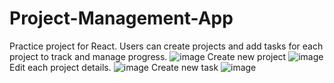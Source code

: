 # Project-Management-App
Practice project for React. Users can create projects and add tasks for each project to track and manage progress.
![image](https://github.com/sarpdora23/Project-Management-App/assets/69794292/30b3350b-143d-4c1a-afce-71766a26d465)
Create new project
![image](https://github.com/sarpdora23/Project-Management-App/assets/69794292/eb2822c9-620b-4265-b34a-2cf8975c1733)
Edit each project details.
![image](https://github.com/sarpdora23/Project-Management-App/assets/69794292/20e84ad4-d0a5-41f9-9d2d-1e0bab183381)
Create new task
![image](https://github.com/sarpdora23/Project-Management-App/assets/69794292/e35445ca-b361-4d5c-a5c4-68f1f54c4b27)
